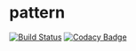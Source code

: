 # pattern
[![Build Status](https://travis-ci.org/laxmeshwarmadhu/pattern.svg?branch=master)](https://travis-ci.org/laxmeshwarmadhu/pattern)
[![Codacy Badge](https://api.codacy.com/project/badge/Grade/37a67e64553b49d1ba60cb53ecb13b94)](https://www.codacy.com/app/laxmeshwarmadhu/pattern?utm_source=github.com&amp;utm_medium=referral&amp;utm_content=laxmeshwarmadhu/pattern&amp;utm_campaign=Badge_Grade)
